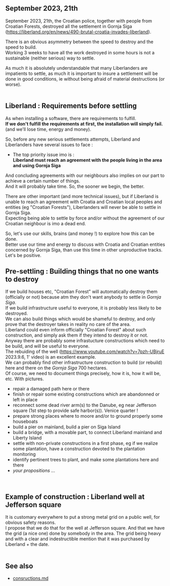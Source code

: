 
September 2023, 21th
--------------------
September 2023, 21th, the Croatian police, together with people from Croatian Forests, destroyed all the settlement
in Gornja Siga (https://liberland.org/en/news/490-brutal-croatia-invades-liberland).

There is an obvious asymmetry between the speed to destroy and the speed to build.  
Working 3 weeks to have all the work destroyed in some hours is not a sustainable (neither serious) way to settle.

As much it is absolutely understandable that many Liberlanders are impatients to settle,
as much it is important to insure a settlement will be done in good conditions,
ie without being afraid of material destructions (or worse).  
<br>

Liberland : Requirements <b>before</b> settling
-----------------------------------------------
As when installing a software, there are requirements to fulfill.  
<b>If we don't fulfill the requirements at first, the installation will simply fail.</b>  
(and we'll lose time, energy and money).

So, before any new serious settlements attempts, Liberland and Liberlanders have several issues to face :  
* The top priority issue imo is :  
<b>Liberland must reach an agreement with the people living in the area and using Gornja Siga</b>

And concluding agreements with our neighbours also implies on our part to achieve a certain number of things.  
And it will probably take time. So, the sooner we begin, the better.

There are other important (and more technical issues), but if Liberland is unable to reach an agreement 
with Croatia and Croatian local peoples and entities (eg "Croatian Forests"), 
Liberlanders will never be able to settle in Gornja Siga.  
Expecting being able to settle by force and/or without the agreement of our Croatian neighbour is imo a dead end.

So, let's use our skills, brains (and money !) to explore how this can be done.  
Better use our time and energy to discuss with Croatia and Croatian entities concerned by Gornja Siga,
than use this time in other unproductive tracks.  
Let's be positive.


Pre-settling : Building things that no one wants to destroy
------------------------------------------------------------
If we build houses etc, "Croatian Forest" will automatically destroy them (officially or not) because atm they don't want anybody to settle in <i>Gornja Siga</i>.  
If we build infrastructure useful to everyone, it is probably less likely to be destroyed.  
We can also build things which would be shameful to destroy, and only prove that the destroyer takes in reality no care of the area.  
Liberland could even inform officially "Croatian Forest" about such construction,
and simply ask them if they intend to destroy it or not.  
Anyway there are probably some infrastucture constructions which need to be build, and will be useful to everyone.  
The rebuiding of the well (https://www.youtube.com/watch?v=7pzh-UBjruE 2023.9.6, 1' video) is an excellent example.  
We can probably find other infrastructure construction to build (or rebuild) here and there on the <i>Gornja Siga</i> 700 hectares.  
Of course, we need to document things precisely, how it is, how it will be, etc. With pictures.  

* repair a damaged path here or there
* finish or repair some existing constructions which are abandonned or left in place
* reconnect some dead river arm(s) to the Danube, eg near Jefferson square (1st step to provide safe harbor(s)). Venice quarter !
* prepare strong places where to moore and/or to ground properly some houseboats
* build a pier on mainland, build a pier on Siga Island
* build a bridge, with a movable part, to connect Liberland mainland and Liberty Island
* settle with non-private constructions in a first phase, eg if we realize some plantation, have a construction devoted to the plantation monitoring
* identify pertinent trees to plant, and make some plantations here and there
* <i>your propositions</i> ...
<br>

Example of construction : Liberland well at Jefferson square
------------------------------------------------------------
It is customary everywhere to put a strong metal grid on a public well, for obvious safety reasons.  
I propose that we do that for the well at Jefferson square.
And that we have the grid (a nice one) done by somebody in the area.
The grid being heavy and with a clear and indestructible mention that it was purchased by Liberland + the date.  
<br>

See also
--------
* [consructions.md](constructions.md)

<br>


